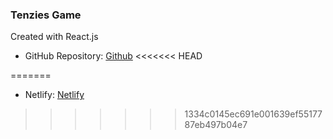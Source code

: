 

### Tenzies Game


Created with React.js


- GitHub Repository: [Github](https://github.com/OlaleyeFisayo/tenizes)
<<<<<<< HEAD
<!-- - Netlify: [Netlify](https://olaleyefisayo.github.io/news_homepage/) -->
=======
- Netlify: [Netlify](https://olaleyefisayo.github.io/news_homepage/)
>>>>>>> 1334c0145ec691e001639ef5517787eb497b04e7
